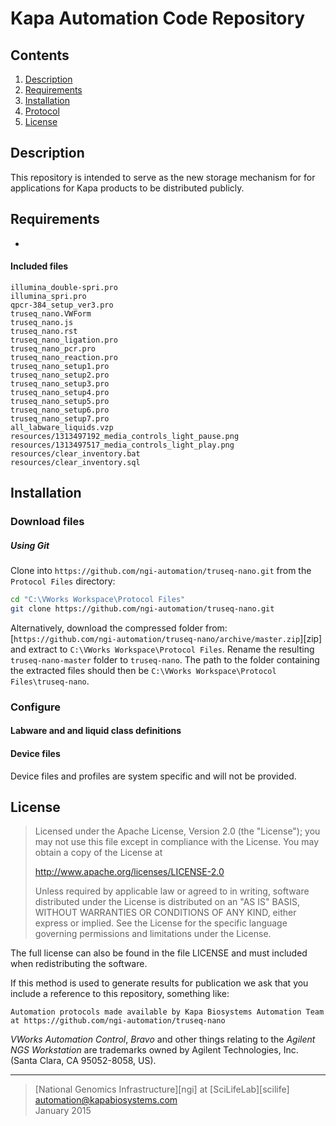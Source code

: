 # Kapa Automation Code Repository #

## Contents ##
1. [Description](#Description)
2. [Requirements](#requirements)
3. [Installation](#installation)
4. [Protocol](#protocol)
5. [License](#license)

## Description ##
This repository is intended to serve as the new storage mechanism for for applications for Kapa products to be distributed publicly.

## Requirements ##
- 

#### Included files ####
```
illumina_double-spri.pro
illumina_spri.pro
qpcr-384_setup_ver3.pro
truseq_nano.VWForm
truseq_nano.js
truseq_nano.rst
truseq_nano_ligation.pro
truseq_nano_pcr.pro
truseq_nano_reaction.pro
truseq_nano_setup1.pro
truseq_nano_setup2.pro
truseq_nano_setup3.pro
truseq_nano_setup4.pro
truseq_nano_setup5.pro
truseq_nano_setup6.pro
truseq_nano_setup7.pro
all_labware_liquids.vzp
resources/1313497192_media_controls_light_pause.png
resources/1313497517_media_controls_light_play.png
resources/clear_inventory.bat
resources/clear_inventory.sql
```

## Installation ##
### Download files ###

##### Using Git #####
Clone into `https://github.com/ngi-automation/truseq-nano.git` from the `Protocol Files` directory:

```bash
cd "C:\VWorks Workspace\Protocol Files"
git clone https://github.com/ngi-automation/truseq-nano.git
```

Alternatively, download the compressed folder from:
[`https://github.com/ngi-automation/truseq-nano/archive/master.zip`][zip]
and extract to `C:\VWorks Workspace\Protocol Files`. Rename the resulting `truseq-nano-master` folder to `truseq-nano`. The path to the folder containing the extracted files should then be `C:\VWorks Workspace\Protocol Files\truseq-nano`.

### Configure ###
#### Labware and and liquid class definitions ####


#### Device files ####
Device files and profiles are system specific and will not be provided. 


## License ##
> Licensed under the Apache License, Version 2.0 (the "License");
> you may not use this file except in compliance with the License.
> You may obtain a copy of the License at
> 
> http://www.apache.org/licenses/LICENSE-2.0
>
> Unless required by applicable law or agreed to in writing, software
> distributed under the License is distributed on an "AS IS" BASIS,
> WITHOUT WARRANTIES OR CONDITIONS OF ANY KIND, either express or implied.
> See the License for the specific language governing permissions and limitations under the License.

The full license can also be found in the file LICENSE and must included when redistributing the software.

If this method is used to generate results for publication we ask that you include a reference to this repository, something like:
```
Automation protocols made available by Kapa Biosystems Automation Team at https://github.com/ngi-automation/truseq-nano
```
*VWorks Automation Control*, *Bravo* and other things relating to the *Agilent NGS Workstation* are trademarks owned by Agilent Technologies, Inc. (Santa Clara, CA 95052-8058, US).


[email]: mailto:dan.stover@kapabiosystems.com "E-mail author"
[Kapa Auto]: https://www.kapabiosystems.com/product-applications/applications/next-generation-sequencing/automated-solutions/ "Kapa Automation Page"
[Kapa Main]: https://www.kapabiosystems.com/ "Kapa Main Website"

---

>[National Genomics Infrastructure][ngi] at [SciLifeLab][scilife]  
<automation@kapabiosystems.com>  
January 2015


